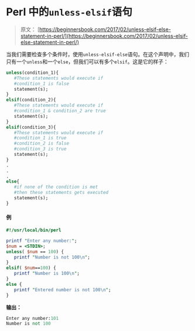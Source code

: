 # Perl 中的`unless-elsif`语句

> 原文： [https://beginnersbook.com/2017/02/unless-elsif-else-statement-in-perl/](https://beginnersbook.com/2017/02/unless-elsif-else-statement-in-perl/)

当我们需要检查多个条件时，使用`unless-elsif-else`语句。在这个声明中，我们只有一个`unless`和一个`else`，但我们可以有多个`elsif`。这是它的样子：

```perl
unless(condition_1){
   #These statements would execute if
   #condition_1 is false
   statement(s);
}
elsif(condition_2){
   #These statements would execute if
   #condition_1 & condition_2 are true
   statement(s);
}
elsif(condition_3){
   #These statements would execute if
   #condition_1 is true
   #condition_2 is false
   #condition_3 is true
   statement(s);
}
.
.
.
else{
   #if none of the condition is met
   #then these statements gets executed
   statement(s);
}

```

#### 例

```perl
#!/usr/local/bin/perl

printf "Enter any number:";
$num = <STDIN>;
unless( $num == 100) {
   printf "Number is not 100\n";
}
elsif( $num==100) {
   printf "Number is 100\n";
}
else {
   printf "Entered number is not 100\n";
}
```

**输出：**

```perl
Enter any number:101
Number is not 100
```